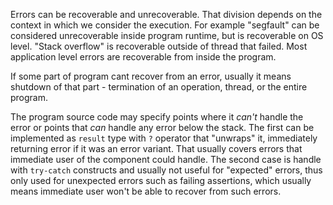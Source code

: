 Errors can be recoverable and unrecoverable. That division depends on the context in which we consider the execution.
For example "segfault" can be considered unrecoverable inside program runtime, but is recoverable on OS level.
"Stack overflow" is recoverable outside of thread that failed.
Most application level errors are recoverable from inside the program.

If some part of program cant recover from an error, usually it means shutdown of that part - termination of an operation, thread, or the entire program.

The program source code may specify points where it *can't* handle the error or points that *can* handle any error below the stack. 
The first can be implemented as `result` type with `?` operator that "unwraps" it, immediately returning error if it was an error variant. 
That usually covers errors that immediate user of the component could handle.
The second case is handle with `try-catch` constructs and usually not useful for "expected" errors, thus only used for unexpected errors such as failing assertions, which usually means immediate user won't be able to recover from such errors.